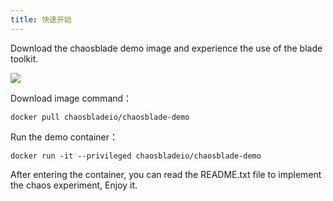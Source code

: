 ```yaml
---
title: 快速开始
---
```


Download the chaosblade demo image and experience the use of the blade toolkit.

![](https://tvax2.sinaimg.cn/large/ad5fbf65gy1gq593nrinog212i0mqu0y.gif)

Download image command：

```shell
docker pull chaosbladeio/chaosblade-demo
```

Run the demo container：

```shell
docker run -it --privileged chaosbladeio/chaosblade-demo
```

After entering the container, you can read the README.txt file to implement the chaos experiment, Enjoy it.
